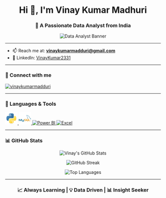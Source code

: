 <h1 align="center">Hi 👋, I'm Vinay Kumar Madhuri</h1>
<h3 align="center">🚀 A Passionate Data Analyst from India</h3>

<p align="center">
  <img src="https://github.com/avinash-218/avinash-218/assets/115407674/c9b9290f-c2c9-4a6a-ae3c-b827083103fd" alt="Data Analyst Banner" width="800"/>
</p>

---

- 📫 Reach me at: **vinaykumarmadduri@gmail.com**
- 💼 LinkedIn: [VinayKumar2331](https://www.linkedin.com/in/vinaykumarmadduri)

---

<h3 align="left">🔗 Connect with me</h3>
<p align="left">
  <a href="https://www.linkedin.com/in/vinaykumarmadduri" target="_blank">
    <img align="center" src="https://raw.githubusercontent.com/rahuldkjain/github-profile-readme-generator/master/src/images/icons/Social/linked-in-alt.svg" alt="vinaykumarmadduri" height="30" width="40" />
  </a>
</p>

---

<h3 align="left">🧰 Languages & Tools</h3>
<p align="left">
  <a href="https://www.python.org/" target="_blank" rel="noreferrer">
    <img src="https://raw.githubusercontent.com/devicons/devicon/master/icons/python/python-original.svg" alt="Python" width="40" height="40"/>
  </a>
  <a href="https://www.mysql.com/" target="_blank" rel="noreferrer">
    <img src="https://raw.githubusercontent.com/devicons/devicon/master/icons/mysql/mysql-original-wordmark.svg" alt="MySQL" width="40" height="40"/>
  </a>
  <a href="https://powerbi.microsoft.com/" target="_blank" rel="noreferrer">
    <img src="https://cdn.worldvectorlogo.com/logos/power-bi.svg" alt="Power BI" width="40" height="40"/>
  </a>
  <a href="https://www.microsoft.com/en-in/microsoft-365/excel" target="_blank" rel="noreferrer">
    <img src="https://cdn.worldvectorlogo.com/logos/microsoft-excel-2013.svg" alt="Excel" width="40" height="40"/>
  </a>
</p>

---

<h3 align="left">📊 GitHub Stats</h3>
<p align="center">
  <img src="https://github-readme-stats.vercel.app/api?username=vinaykumar2331&show_icons=true&theme=radical" alt="Vinay's GitHub Stats" />
</p>

<p align="center">
  <img src="https://github-readme-streak-stats.herokuapp.com?user=vinaykumar2331&theme=radical&date_format=M%20j%5B%2C%20Y%5D" alt="GitHub Streak" />
</p>

<p align="center">
  <img src="https://github-readme-stats.vercel.app/api/top-langs/?username=vinaykumar2331&layout=compact&theme=radical" alt="Top Languages" />
</p>

---

<h3 align="center">📈 Always Learning | 💡 Data Driven | 📊 Insight Seeker</h3>
